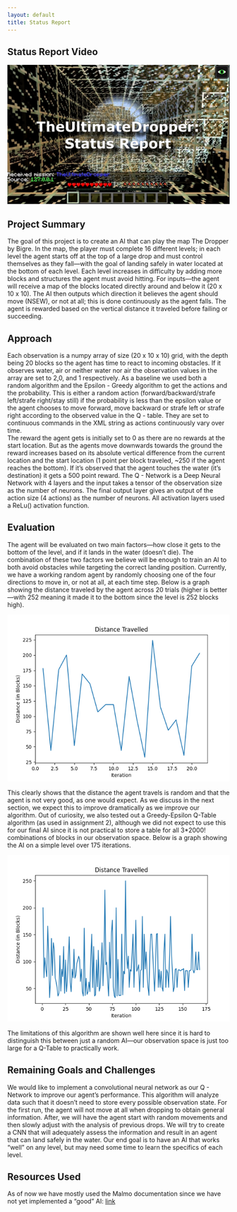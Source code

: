 ```yaml
---
layout: default
title: Status Report
---
```


## Status Report Video
[![Status Report Video](report.png)](https://drive.google.com/file/d/1neMBYoPjR8CUXlmiYerhv3NirJMN5eJN/view?usp=sharing "Status Report Video")

## Project Summary
The goal of this project is to create an AI that can play the map The Dropper by Bigre. In the map, the player must complete 16 different levels; in each level the agent starts off at the top of a large drop and must control themselves as they fall—with the goal of landing safely in water located at the bottom of each level.  Each level increases in difficulty by adding more blocks and structures the agent must avoid hitting.  For inputs—the agent will receive a map of the blocks located directly around and below it (20 x 10 x 10).  The AI then outputs which direction it believes the agent should move (NSEW), or not at all; this is done continuously as the agent falls. The agent is rewarded based on the vertical distance it traveled before failing or succeeding. 

## Approach
Each observation is a numpy array of size (20 x 10 x 10) grid, with the depth being 20 blocks so the agent has time to react to incoming obstacles. If it observes water, air or neither water nor air the observation values in the array are set to 2,0, and 1 respectively. 
As a baseline we used both a random algorithm and the Epsilon - Greedy algorithm to get the actions and the probability. This is either a random action (forward/backward/strafe left/strafe right/stay still) if the probability is less than the epsilon value or the agent chooses to move forward, move backward or strafe left or strafe right according to the observed value in the Q - table. They are set to continuous commands in the XML string as actions continuously vary over time.  
The reward the agent gets is initially set to 0 as there are no rewards at the start location. But as the agents move downwards towards the ground the reward increases based on its absolute vertical difference from the current location and the start location (1 point per block traveled, ~250 if the agent reaches the bottom). If it’s observed that the agent touches the water (it’s destination) it gets a 500 point reward. 
The Q - Network is a Deep Neural Network with 4 layers and the input takes a tensor of the observation size as the number of neurons. The final output layer gives an output of the action size (4 actions) as the number of neurons. All activation layers used a ReLu() activation function.

## Evaluation
The agent will be evaluated on two main factors—how close it gets to the bottom of the level, and if it lands in the water (doesn’t die).  The combination of these two factors we believe will be enough to train an AI to both avoid obstacles while targeting the correct landing position.
Currently, we have a working random agent by randomly choosing one of the four directions to move in, or not at all, at each time step.  Below is a graph showing the distance traveled by the agent across 20 trials (higher is better—with 252 meaning it made it to the bottom since the level is 252 blocks high).

![Random Agent Progress](random.png)

This clearly shows that the distance the agent travels is random and that the agent is not very good, as one would expect.  As we discuss in the next section, we expect this to improve dramatically as we improve our algorithm.
Out of curiosity, we also tested out a Greedy-Epsilon Q-Table algorithm (as used in assignment 2), although we did not expect to use this for our final AI since it is not practical to store a table for all 3*2000! combinations of blocks in our observation space.  Below is a graph showing the AI on a simple level over 175 iterations.

![Greedy Agent](q_table.png)

The limitations of this algorithm are shown well here since it is hard to distinguish this between just a random AI—our observation space is just too large for a Q-Table to practically work.

## Remaining Goals and Challenges
 We would like to implement a convolutional neural network as our Q - Network to improve our agent’s performance.  This algorithm will analyze data such that it doesn’t need to store every possible observation state.  For the first run, the agent will not move at all when dropping to obtain general information.  After, we will have the agent start with random movements and then slowly adjust with the analysis of previous drops. We will try to create a CNN that will adequately assess the information and result in an agent that can land safely in the water. Our end goal is to have an AI that works “well” on any level, but may need some time to learn the specifics of each level.

## Resources Used 
As of now we have mostly used the Malmo documentation since we have not yet implemented a “good” AI: [link](http://microsoft.github.io/malmo/0.14.0/Documentation/index.html)
